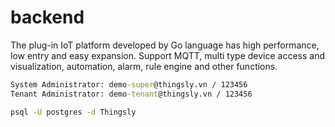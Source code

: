 # backend

The plug-in IoT platform developed by Go language has high performance, low entry and easy expansion. Support MQTT, multi type device access and visualization, automation, alarm, rule engine and other functions.

```cmd
System Administrator: demo-super@thingsly.vn / 123456
Tenant Administrator: demo-tenant@thingsly.vn / 123456

psql -U postgres -d Thingsly
```
